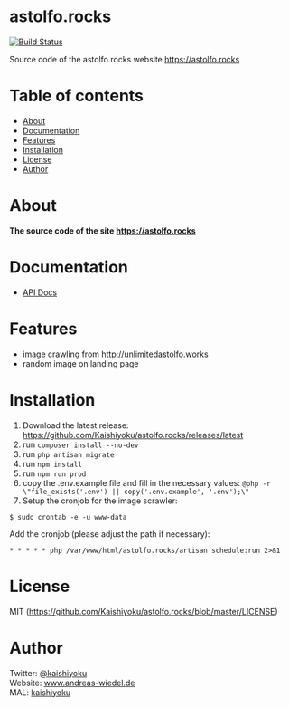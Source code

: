 # astolfo.rocks

[![Build Status](https://travis-ci.org/Kaishiyoku/astolfo.rocks.svg?branch=master)](https://travis-ci.org/Kaishiyoku/astolfo.rocks)

Source code of the astolfo.rocks website https://astolfo.rocks

Table of contents
=================
* [About](#about)
* [Documentation](#documentation)
* [Features](#features)
* [Installation](#installation)
* [License](#license)
* [Author](#author)

About
=====
**The source code of the site https://astolfo.rocks**

Documentation
=============
* [API Docs](https://documenter.getpostman.com/view/5778194/RzZ4qhMa)

Features
========
* image crawling from http://unlimitedastolfo.works
* random image on landing page

Installation
============
1. Download the latest release: https://github.com/Kaishiyoku/astolfo.rocks/releases/latest
2. run `composer install --no-dev`
3. run `php artisan migrate`
4. run `npm install`
5. run `npm run prod`
6. copy the .env.example file and fill in the necessary values:
```@php -r \"file_exists('.env') || copy('.env.example', '.env');\"```
7. Setup the cronjob for the image scrawler:
```
$ sudo crontab -e -u www-data
```
Add the cronjob (please adjust the path if necessary):
```
* * * * * php /var/www/html/astolfo.rocks/artisan schedule:run 2>&1
```

License
=======
MIT (https://github.com/Kaishiyoku/astolfo.rocks/blob/master/LICENSE)


Author
======
Twitter: [@kaishiyoku](https://twitter.com/kaishiyoku)  
Website: www.andreas-wiedel.de  
MAL: [kaishiyoku](https://myanimelist.net/profile/Kaishiyoku)

